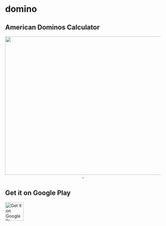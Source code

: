 # domino

## American Dominos Calculator


<img src="https://res.cloudinary.com/lms07/image/upload/v1659970934/5401589_zsvmgg.png" align="left" height="450" width="1000" />  
  <div align="center">  -  </div>  
  
## Get it on Google Play 
<a href="https://play.google.com/store/apps/details?id=com.omda.allFiveCalculator"><img alt="Get it on Google Play" src="https://play.google.com/intl/en_us/badges/images/generic/en-play-badge.png" height=60px /></a>

